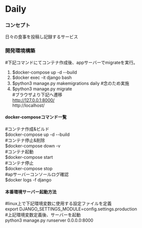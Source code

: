 # Daily

### コンセプト
日々の食事を投稿し記録するサービス 


### 開発環境構築
#下記コマンドにてコンテナ作成後、appサーバーでmigrateを実行。  
1. $docker-compose up -d --build  
2. $docker exec -it django bash  
3. $python3 manage.py makemigrations daily #念のため実施  
4. $python3 manage.py migrate  
#ブラウザより下記へ遷移  
http://127.0.0.1:8000/  
http://localhost/  


#### docker-composeコマンド一覧

#コンテナ作成&ビルド  
$docker-compose up -d --build  
#コンテナ停止&削除  
$docker-compose down -v  
#コンテナ起動  
$docker-compose start  
#コンテナ停止  
$docker-compose stop  
#apサーバーコンソールログ確認  
$docker logs -f django  


#### 本番環境サーバー起動方法
#linux上で下記環境変数に使用する設定ファイルを定義  
export DJANGO_SETTINGS_MODULE=config.settings.production  
#上記環境変数定義後、サーバーを起動  
python3 manage.py runserver 0.0.0.0:8000  
